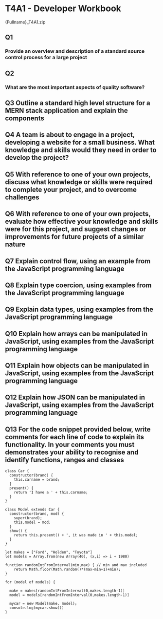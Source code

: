 # T4A1 - Developer Workbook
{Fullname}_T4A1.zip
## Q1
### Provide an overview and description of a standard source control process for a large project

## Q2
### What are the most important aspects of quality software?

## Q3	Outline a standard high level structure for a MERN stack application and explain the components

## Q4	A team is about to engage in a project, developing a website for a small business. What knowledge and skills would they need in order to develop the project?

## Q5	With reference to one of your own projects, discuss what knowledge or skills were required to complete your project, and to overcome challenges

## Q6	With reference to one of your own projects, evaluate how effective your knowledge and skills were for this project, and suggest changes or improvements for future projects of a similar nature

## Q7	Explain control flow, using an example from the JavaScript programming language

## Q8	Explain type coercion, using examples from the JavaScript programming language

## Q9	Explain data types, using examples from the JavaScript programming language

## Q10	Explain how arrays can be manipulated in JavaScript, using examples from the JavaScript programming language

## Q11	Explain how objects can be manipulated in JavaScript, using examples from the JavaScript programming language

## Q12	Explain how JSON can be manipulated in JavaScript, using examples from the JavaScript programming language

## Q13	For the code snippet provided below, write comments for each line of code to explain its functionality. In your comments you must demonstrates your ability to recognise and identify functions, ranges and classes
```
class Car {
  constructor(brand) {
    this.carname = brand;
  }
  present() {
    return 'I have a ' + this.carname;
  }
}

class Model extends Car {
  constructor(brand, mod) {
    super(brand);
    this.model = mod;
  }
  show() {
    return this.present() + ', it was made in ' + this.model;
  }
}

let makes = ["Ford", "Holden", "Toyota"]
let models = Array.from(new Array(40), (x,i) => i + 1980)

function randomIntFromInterval(min,max) { // min and max included
    return Math.floor(Math.random()*(max-min+1)+min);
}

for (model of models) {

  make = makes[randomIntFromInterval(0,makes.length-1)]
  model = models[randomIntFromInterval(0,makes.length-1)]
    
  mycar = new Model(make, model);
  console.log(mycar.show())
}
```
